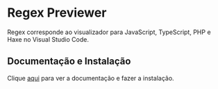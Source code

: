 # Regex Previewer

Regex corresponde ao visualizador para JavaScript, TypeScript, PHP e Haxe no Visual Studio Code.

## Documentação e Instalação

Clique [aqui](https://marketplace.visualstudio.com/items?itemName=chrmarti.regex) para ver a documentação e fazer a instalação.

